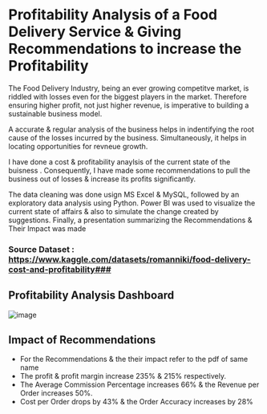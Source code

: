 # Profitability Analysis of a Food Delivery Service & Giving Recommendations to increase the Profitability #
The Food Delivery Industry, being an ever growing competitve market, is riddled with losses even for the biggest players in the market. Therefore ensuring higher profit, not just higher revenue, is imperative to building a sustainable business model.

A accurate & regular analysis of the business helps in indentifying the root cause of the losses incurred by the business. Simultaneously, it helps in locating opportunities for revneue growth.


I have done a cost & profitability anaylsis of the current state of the buisness . Consequently, I have made some recommendations to pull the business out of losses & increase its profits significantly.

The data cleaning was done usign MS Excel & MySQL, followed by an exploratory data analysis using Python. Power BI was used to visualize the current state of affairs & also to simulate the change created by suggestions.
Finally, a presentation summarizing the Recommendations & Their Impact was made

### Source Dataset : https://www.kaggle.com/datasets/romanniki/food-delivery-cost-and-profitability###


## Profitability Analysis Dashboard ##
![image](https://github.com/sneha1803/profitability_food_delivery/assets/139860645/d5872a90-2bc3-4223-a24d-2f3b1e569423)
 

## Impact of Recommendations ##
- For the Recommendations & the their impact refer to the pdf of same name
- The profit & profit margin increase 235% & 215% respectively.
- The Average Commission Percentage increases 66% & the Revenue per Order increases 50%.
- Cost per Order drops by 43% & the Order Accuracy increases by 28%
